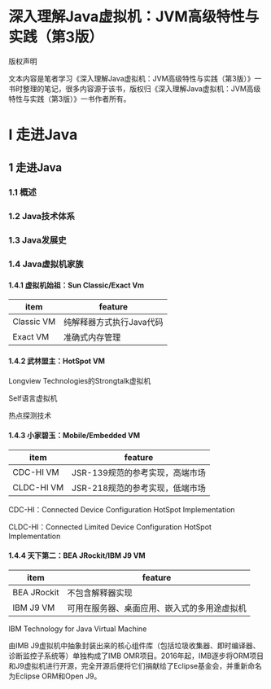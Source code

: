 # 深入理解Java虚拟机：JVM高级特性与实践（第3版）





版权声明



文本内容是笔者学习《深入理解Java虚拟机：JVM高级特性与实践（第3版）》一书时整理的笔记，很多内容源于该书，版权归《深入理解Java虚拟机：JVM高级特性与实践（第3版）》一书作者所有。





# I 走进Java



## 1 走进Java



### 1.1 概述



### 1.2 Java技术体系



### 1.3 Java发展史



### 1.4 Java虚拟机家族



#### 1.4.1 虚拟机始祖：Sun Classic/Exact Vm



| item       | feature                  |
| ---------- | ------------------------ |
| Classic VM | 纯解释器方式执行Java代码 |
| Exact VM   | 准确式内存管理           |



#### 1.4.2 武林盟主：HotSpot VM



Longview Technologies的Strongtalk虚拟机



Self语言虚拟机



热点探测技术



#### 1.4.3 小家碧玉：Mobile/Embedded VM



| item       | feature                         |
| ---------- | ------------------------------- |
| CDC-HI VM  | JSR-139规范的参考实现，高端市场 |
| CLDC-HI VM | JSR-218规范的参考实现，低端市场 |



CDC-HI：Connected Device Configuration HotSpot Implementation



CLDC-HI：Connected Limited Device Configuration HotSpot Implementation





#### 1.4.4 天下第二：BEA JRockit/IBM J9 VM



| item        | feature                                      |
| ----------- | -------------------------------------------- |
| BEA JRockit | 不包含解释器实现                             |
| IBM J9 VM   | 可用在服务器、桌面应用、嵌入式的多用途虚拟机 |



IBM Technology for Java Virtual Machine



由IMB J9虚拟机中抽象封装出来的核心组件库（包括垃圾收集器、即时编译器、诊断监控子系统等）单独构成了IMB OMR项目。2016年起，IMB逐步将ORM项目和J9虚拟机进行开源，完全开源后便将它们捐献给了Eclipse基金会，并重新命名为Eclipse ORM和Open J9。































